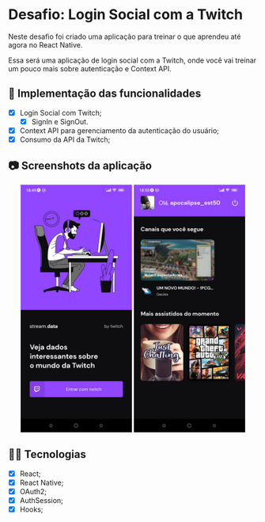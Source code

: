 # Desafio: Login Social com a Twitch

Neste desafio foi criado uma aplicação para treinar o que aprendeu até agora no React Native.

Essa será uma aplicação de login social com a Twitch, onde você vai treinar um pouco mais sobre autenticação e Context API.

## :dart: Implementação das funcionalidades
- [x] Login Social com Twitch;
  - [x] SignIn e SignOut.
- [x] Context API para gerenciamento da autenticação do usuário;
- [x] Consumo da API da Twitch;

## :camera: Screenshots da aplicação
<div align="center">
  <img alt="Página de Login" src=".github/signIn.jpeg" height="500"/>
  <img alt="Página Home" src=".github/home.jpeg" height="500"/>
</div>

## :man_technologist: Tecnologias
- [x] React;
- [x] React Native;
- [x] OAuth2;
- [x] AuthSession;
- [x] Hooks;